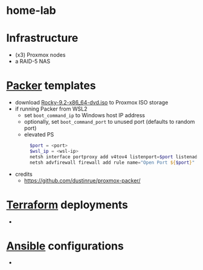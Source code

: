 # home-lab

# Infrastructure
- (x3) Proxmox nodes
- a RAID-5 NAS

# [Packer](packer/) templates
- download [Rocky-9.2-x86_64-dvd.iso](http://dl.rockylinux.org/pub/rocky/9.2/isos/x86_64/Rocky-9.2-x86_64-dvd.iso) to Proxmox ISO storage
- if running Packer from WSL2
  - set `boot_command_ip` to Windows host IP address
  - optionally, set `boot_command_port` to unused port (defaults to random port)
  - elevated PS
    ``` powershell
      $port = <port>
      $wsl_ip = <wsl-ip>
      netsh interface portproxy add v4tov4 listenport=$port listenaddress=0.0.0.0 connectport=$port connectaddress=$wsl_ip
      netsh advfirewall firewall add rule name="Open Port ${$port}" dir=in action=allow protocol=TCP localport=$port
    ```
- credits
  - https://github.com/dustinrue/proxmox-packer/

# [Terraform](terraform/) deployments
- 

# [Ansible](ansible/) configurations
- 
